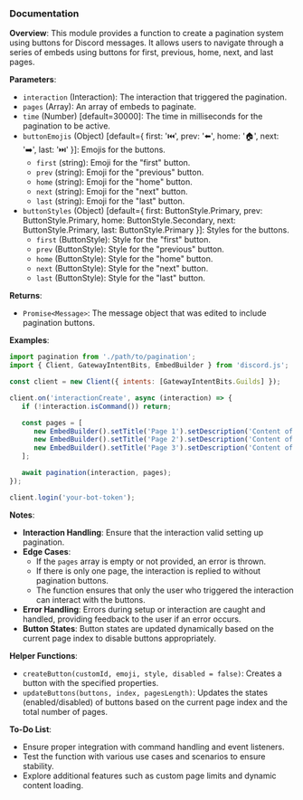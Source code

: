 ### Documentation

**Overview**:
This module provides a function to create a pagination system using buttons for Discord messages. It allows users to navigate through a series of embeds using buttons for first, previous, home, next, and last pages.

**Parameters**:
- `interaction` (Interaction): The interaction that triggered the pagination.
- `pages` (Array<EmbedBuilder>): An array of embeds to paginate.
- `time` (Number) [default=30000]: The time in milliseconds for the pagination to be active.
- `buttonEmojis` (Object) [default={ first: '⏮️', prev: '⬅️', home: '🏠', next: '➡️', last: '⏭️' }]: Emojis for the buttons.
  - `first` (string): Emoji for the "first" button.
  - `prev` (string): Emoji for the "previous" button.
  - `home` (string): Emoji for the "home" button.
  - `next` (string): Emoji for the "next" button.
  - `last` (string): Emoji for the "last" button.
- `buttonStyles` (Object) [default={ first: ButtonStyle.Primary, prev: ButtonStyle.Primary, home: ButtonStyle.Secondary, next: ButtonStyle.Primary, last: ButtonStyle.Primary }]: Styles for the buttons.
  - `first` (ButtonStyle): Style for the "first" button.
  - `prev` (ButtonStyle): Style for the "previous" button.
  - `home` (ButtonStyle): Style for the "home" button.
  - `next` (ButtonStyle): Style for the "next" button.
  - `last` (ButtonStyle): Style for the "last" button.

**Returns**:
- `Promise<Message>`: The message object that was edited to include pagination buttons.

**Examples**:
```javascript
import pagination from './path/to/pagination';
import { Client, GatewayIntentBits, EmbedBuilder } from 'discord.js';

const client = new Client({ intents: [GatewayIntentBits.Guilds] });

client.on('interactionCreate', async (interaction) => {
   if (!interaction.isCommand()) return;

   const pages = [
      new EmbedBuilder().setTitle('Page 1').setDescription('Content of Page 1'),
      new EmbedBuilder().setTitle('Page 2').setDescription('Content of Page 2'),
      new EmbedBuilder().setTitle('Page 3').setDescription('Content of Page 3'),
   ];

   await pagination(interaction, pages);
});

client.login('your-bot-token');
```

**Notes**:
- **Interaction Handling**: Ensure that the interaction  valid setting up pagination.
- **Edge Cases**:
  - If the `pages` array is empty or not provided, an error is thrown.
  - If there is only one page, the interaction is replied to without pagination buttons.
  - The function ensures that only the user who triggered the interaction can interact with the buttons.
- **Error Handling**: Errors during setup or interaction are caught and handled, providing feedback to the user if an error occurs.
- **Button States**: Button states are updated dynamically based on the current page index to disable buttons appropriately.

**Helper Functions**:
- `createButton(customId, emoji, style, disabled = false)`: Creates a button with the specified properties.
- `updateButtons(buttons, index, pagesLength)`: Updates the states (enabled/disabled) of buttons based on the current page index and the total number of pages.

**To-Do List**:
- Ensure proper integration with command handling and event listeners.
- Test the function with various use cases and scenarios to ensure stability.
- Explore additional features such as custom page limits and dynamic content loading.